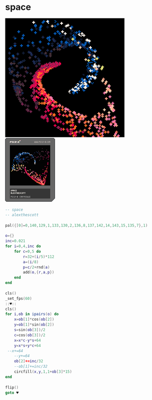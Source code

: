 <h1>space</h1>

<img src='space.gif'></img>
<img src='space.png'></img>

``` Lua
-- space
-- alexthescott

pal({[0]=0,140,129,1,133,130,2,136,8,137,142,14,143,15,135,7},1)

o={}
inc=0.021
for i=0,4,inc do
	for c=0,5 do
		r=32+(i/5)*112
		a=(i/8)
		p=c/2+rnd(a)
		add(o,{r,a,p})
	end
end

cls()
_set_fps(60)
::♥::
cls()
for i,ob in ipairs(o) do
	x=ob[1]*cos(ob[2])
	y=ob[1]*sin(ob[2])
	s=sin(ob[3])/2
	c=cos(ob[3])/2
	x=x*c-y*s+64
	y=x*s+y*c+64
 --x+=64
	--y+=64
	ob[2]+=inc/32
	--ob[1]+=inc/32
	circfill(x,y,1,1+ob[3]*15)
end

flip()
goto ♥
```